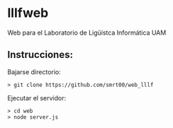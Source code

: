 # lllfweb
Web para el Laboratorio de Ligüístca Informática UAM


## Instrucciones:

Bajarse directorio:

```
> git clone https://github.com/smrt00/web_lllf
``` 

Ejecutar el servidor:

```
> cd web
> node server.js
```
